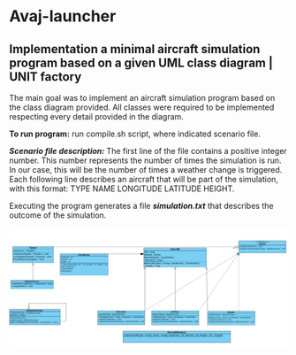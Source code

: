 # Avaj-launcher
Implementation a minimal aircraft simulation program based on a given UML class diagram | UNIT factory
------------------------------------------------------------------------------------------------------
The main goal was to implement an aircraft simulation program based on the class diagram provided. All classes were required to be implemented respecting every detail provided in the diagram.

**To run program:** run compile.sh script, where indicated scenario file.

***Scenario file description:***
The first line of the file contains a positive integer number. This number represents the number of times the simulation is run. In our case, this will be the number of times a weather change is triggered. Each following line describes an aircraft that will be part of the simulation, with this format: TYPE NAME LONGITUDE LATITUDE HEIGHT.

Executing the program generates a file ***simulation.txt*** that describes the outcome of the simulation.

![avaj_uml_diagram](https://github.com/nkuchyna/Avaj-launcher/blob/master/src/avaj_uml.jpg)
